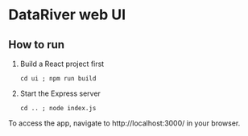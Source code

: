 # DataRiver web UI

## How to run

1. Build a React project first 

    `cd ui ; npm run build`

2. Start the Express server

    `cd .. ; node index.js`

To access the app, navigate to http://localhost:3000/ in your browser.